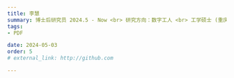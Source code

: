 ```yaml
---
title: 李慧  
summary: 博士后研究员 2024.5 - Now <br> 研究方向：数字工人 <br> 工学硕士 (重庆大学) <br> 工学硕士 (伯明翰大学) <br>工学博士 (西交利物浦大学)
tags:
- PDF

date: 2024-05-03
order: 5
# external_link: http://github.com

---
```

